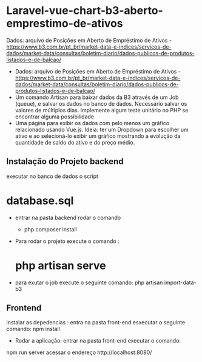 
# Laravel-vue-chart-b3-aberto-emprestimo-de-ativos
Dados: arquivo de Posições em Aberto de Empréstimo de Ativos - https://www.b3.com.br/pt_br/market-data-e-indices/servicos-de-dados/market-data/consultas/boletim-diario/dados-publicos-de-produtos-listados-e-de-balcao/


- Dados: arquivo de Posições em Aberto de Empréstimo de Ativos - https://www.b3.com.br/pt_br/market-data-e-indices/servicos-de-dados/market-data/consultas/boletim-diario/dados-publicos-de-produtos-listados-e-de-balcao/
- Um comando Artisan para baixar dados  da B3 através de um Job (queue), e salvar os dados no banco de dados. Necessário salvar os valores de múltiplos dias.
Implemente algum teste unitário no PHP se encontrar alguma possibilidade
- Uma página para exibir os dados com pelo menos um gráfico relacionado usando Vue.js. Ideia: ter um Dropdown para escolher um ativo e ao selecioná-lo exibir um gráfico mostrando a evolução da quantidade de saldo do ativo e do preço médio.



## Instalação do Projeto  backend
executar no banco de dados o script 

 # database.sql 

- entrar na pasta  backend rodar o comando 

  * php composer install

- Para rodar o projeto execute o comando :  
  # php artisan  serve

- para exutar o job execute o seguinte comando:
  php artisan import-data-b3

## Frontend 
 instalar as depedencias :
 entra na pasta front-end esxecutar o seguinte comando:
 npm install
 - Rodar a aplicação:
  entrar na pasta front-end executar o comando:
  
  npm run server
  acessar o endereço
http://localhost:8080/

